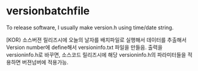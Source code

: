 # versionbatchfile
To release software, I usually make version.h using time/date string. 

[KOR} 소스버젼 릴리즈시에 오늘의 날자를 배치파일로 실행해서 데이터를 추출해서 Version number에 define해서 versioninfo.txt 파일을 만들음. 
출력을 versioninfo.h로 바꾸면, 소스코드 릴리즈시에 해당 versioninfo.h의 파라미터들을 적용하면 버젼넘버에 적용가능. 
